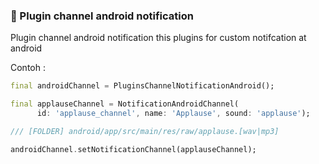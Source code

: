 ### 👻 Plugin channel android notification
Plugin channel android notification this plugins for custom notifcation at android

Contoh : 
``` dart
final androidChannel = PluginsChannelNotificationAndroid();

final applauseChannel = NotificationAndroidChannel(
      id: 'applause_channel', name: 'Applause', sound: 'applause');

/// [FOLDER] android/app/src/main/res/raw/applause.[wav|mp3]

androidChannel.setNotificationChannel(applauseChannel);
```
